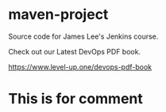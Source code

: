 # maven-project
Source code for James Lee's Jenkins course.

Check out our Latest DevOps PDF book.

https://www.level-up.one/devops-pdf-book

# This is for comment
